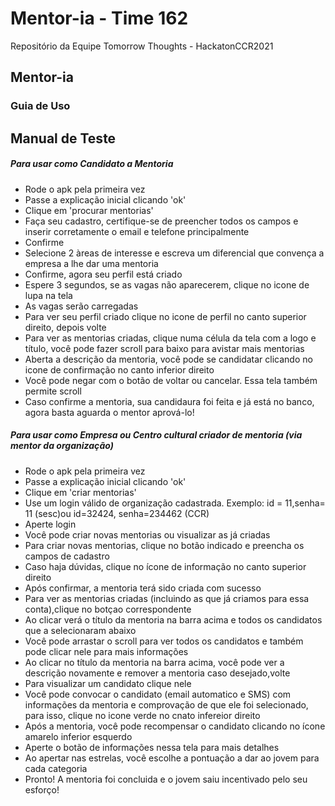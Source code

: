 # Mentor-ia - Time 162
Repositório da Equipe Tomorrow Thoughts - HackatonCCR2021

 <h2>Mentor-ia</h2>
	
 <h3>Guia de Uso </h3>

<h2>Manual de Teste</h2>
<h5>Para usar como Candidato a Mentoria</h5>
<ul>	
	<li>Rode o apk pela primeira vez</li>
	<li>Passe a explicação inicial clicando 'ok'</li>
	<li>Clique em 'procurar mentorias'</li>
	<li>Faça seu cadastro, certifique-se de preencher todos os campos e inserir corretamente o email e telefone principalmente</li>
	<li>Confirme</li>
	<li>Selecione 2 àreas de interesse e escreva um diferencial que convença a empresa a lhe dar uma mentoria</li>
	<li>Confirme, agora seu perfil está criado</li>
	<li>Espere 3 segundos, se as vagas não aparecerem, clique no icone de lupa na tela</li>
	<li>As vagas serão carregadas</li>
	<li>Para ver seu perfil criado clique no icone de perfil no canto superior direito, depois volte</li>
	<li>Para ver as mentorias criadas, clique numa célula da tela com a logo e título, você pode fazer scroll para baixo para avistar mais mentorias</li>
	<li>Aberta a descrição da mentoria, você pode se candidatar clicando no icone de confirmação no canto inferior direito</li>
	<li>Você pode negar com o botão de voltar ou cancelar. Essa tela também permite scroll</li>
	<li>Caso confirme a mentoria, sua candidaura foi feita e já está no banco, agora basta aguarda o mentor aprová-lo!</li>
</ul>

<h5>Para usar como Empresa ou Centro cultural criador de mentoria (via mentor da organização)</h5>
<ul>	
	<li>Rode o apk pela primeira vez</li>
	<li>Passe a explicação inicial clicando 'ok'</li>
	<li>Clique em 'criar mentorias'</li>
	<li>Use um login válido de organização cadastrada. Exemplo: id = 11,senha= 11 (sesc)ou id=32424, senha=234462 (CCR)</li>
	<li>Aperte login</li>
	<li>Você pode criar novas mentorias ou visualizar as já criadas</li>
	<li>Para criar novas mentorias, clique no botão indicado e preencha os campos de cadastro</li>
	<li>Caso haja dúvidas, clique no ícone de informação no canto superior direito</li>
	<li>Após confirmar, a mentoria terá sido criada com sucesso</li>
	<li>Para ver as mentorias criadas (incluindo as que já criamos para essa conta),clique no botçao correspondente</li>
	<li>Ao clicar verá o título da mentoria na barra acima e todos os candidatos que a selecionaram abaixo</li>
	<li>Você pode arrastar o scroll para ver todos os candidatos e também pode clicar nele para mais informações</li>
	<li>Ao clicar no título da mentoria na barra acima, você pode ver a descrição novamente e remover a mentoria caso desejado,volte</li>
	<li>Para visualizar um candidato clique nele</li>
	<li>Você pode convocar o candidato (email automatico e SMS) com informações da mentoria e comprovação de que ele foi selecionado, para isso, clique no icone verde no cnato infereior direito</li>
	<li>Após a mentoria, você pode recompensar o candidato clicando no ícone amarelo inferior esquerdo</li>
	<li>Aperte o botão de informações nessa tela para mais detalhes</li>
	<li>Ao apertar nas estrelas, você escolhe a pontuação a dar ao jovem para cada categoria</li>
	<li>Pronto! A mentoria foi concluida e o jovem saiu incentivado pelo seu esforço!</li>
</ul>



